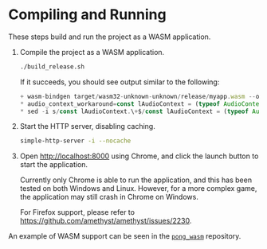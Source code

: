 # Compiling and Running

These steps build and run the project as a WASM application.

1. Compile the project as a WASM application.

    ```bash
    ./build_release.sh
    ```

    If it succeeds, you should see output similar to the following:

    ```js
    + wasm-bindgen target/wasm32-unknown-unknown/release/myapp.wasm --out-dir pkg --no-modules
    * audio_context_workaround=const lAudioContext = (typeof AudioContext !== 'undefined' ? AudioContext : typeof webkitAudioContext !== 'undefined' ? webkitAudioContext : null)
    * sed -i s/const lAudioContext.\+$/const lAudioContext = (typeof AudioContext !== 'undefined' ? AudioContext : typeof webkitAudioContext !== 'undefined' ? webkitAudioContext : null)/ pkg/myapp.js
    ```

2. Start the HTTP server, disabling caching.

    ```bash
    simple-http-server -i --nocache
    ```

3. Open <http://localhost:8000> using Chrome, and click the launch button to start the application.

    Currently only Chrome is able to run the application, and this has been tested on both Windows and Linux. However, for a more complex game, the application may still crash in Chrome on Windows.

    For Firefox support, please refer to <https://github.com/amethyst/amethyst/issues/2230>.

An example of WASM support can be seen in the [`pong_wasm`] repository.

[`pong_wasm`]: https://github.com/amethyst/pong_wasm
